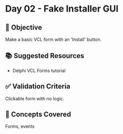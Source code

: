 # Day 02 - Fake Installer GUI

## 🎯 Objective
Make a basic VCL form with an 'Install' button.

## 📚 Suggested Resources
- Delphi VCL Forms tutorial

## ✅ Validation Criteria
Clickable form with no logic.

## 🧠 Concepts Covered
Forms, events
